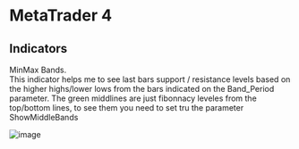 # MetaTrader 4 
## Indicators

MinMax Bands.\
This indicator helps me to see last bars support / resistance levels based on the higher highs/lower lows from the bars indicated on the Band_Period parameter. The green middlines are just fibonnacy leveles from the top/bottom lines, to see them you need to set tru the parameter ShowMiddleBands

![image](https://user-images.githubusercontent.com/69223009/135878022-c0c0421e-d69d-4c02-bbaf-c93db686296a.png)
